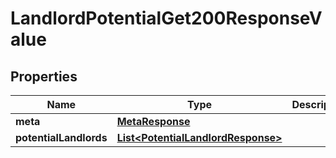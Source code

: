 

# LandlordPotentialGet200ResponseValue


## Properties

| Name | Type | Description | Notes |
|------------ | ------------- | ------------- | -------------|
|**meta** | [**MetaResponse**](MetaResponse.md) |  |  [optional] |
|**potentialLandlords** | [**List&lt;PotentialLandlordResponse&gt;**](PotentialLandlordResponse.md) |  |  [optional] |



